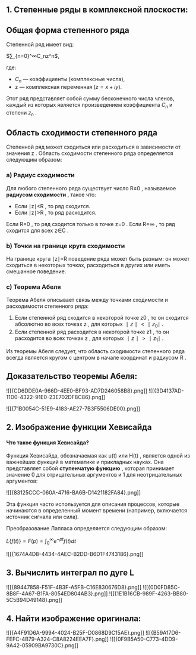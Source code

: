 ## **1. Степенные ряды в комплексной плоскости:**

## **Общая форма степенного ряда**

Степенной ряд имеет вид:

$∑_{n=0}^∞​C_n​z^n$,

где:

- $C_n​$ — коэффициенты (комплексные числа),
- z — комплексная переменная ($z=x+iy$).

Этот ряд представляет собой сумму бесконечного числа членов, каждый из которых является произведением коэффициента $C_n$​ и степени $z_n$ .

## **Область сходимости степенного ряда**

Степенной ряд может сходиться или расходиться в зависимости от значения z . Область сходимости степенного ряда определяется следующим образом:

### a) **Радиус сходимости**

Для любого степенного ряда существует число R≥0 , называемое **радиусом сходимости** , такое что:

- Если ∣z∣<R , то ряд сходится.
- Если ∣z∣>R , то ряд расходится.

Если R=0 , то ряд сходится только в точке z=0 . Если R=∞ , то ряд сходится для всех z∈C .

### b) **Точки на границе круга сходимости**

На границе круга ∣z∣=R поведение ряда может быть разным: он может сходиться в некоторых точках, расходиться в других или иметь смешанное поведение.

### c) **Теорема Абеля**

Теорема Абеля описывает связь между точками сходимости и расходимости степенного ряда:

1. Если степенной ряд сходится в некоторой точке z0​ , то он сходится абсолютно во всех точках z , для которых $∣z∣<∣z_0​∣$ .
2. Если степенной ряд расходится в некоторой точке z1​ , то он расходится во всех точках z , для которых $∣z∣ > ∣z_1​∣$ .

Из теоремы Абеля следует, что область сходимости степенного ряда всегда является кругом с центром в начале координат и радиусом R .

## Доказательство теоремы Абеля:

![[{CD6DDE0A-966D-4EE0-BF93-AD7D246058B8}.png]]
![[{3D4137AD-11D0-4322-91E0-23E702DF8C86}.png]]

![[{71B0054C-51E9-4183-AE27-7B3F5506DE00}.png]]

## **2. Изображение функции Хевисайда**

#### Что такое функция Хевисайда?

Функция Хевисайда, обозначаемая как u(t) или H(t) , является одной из важнейших функций в математике и прикладных науках. Она представляет собой **ступенчатую функцию** , которая принимает значение 0 для отрицательных аргументов и 1 для неотрицательных аргументов:

![[{83125CCC-060A-4716-BA6B-D1421182FA84}.png]]

Эта функция часто используется для описания процессов, которые начинаются в определенный момент времени (например, включается источник сигнала или сила).

Преобразование Лапласа определяется следующим образом:

$L\{f(t)\}=F(p)=∫_0^∞​e^{−pt}f(t)dt$

![[{1674A4D8-4434-4AEC-B2DD-B6D1F4743186}.png]]

## **3. Вычислить интеграл по дуге L**
![[{89447858-F51F-4B3F-A5FB-C16E830676D8}.png]]
![[{0D0FD85C-8B8F-4A67-B1FA-8054ED804AB3}.png]]
![[{1E1B16CB-989F-4263-BB80-5C5B94D49148}.png]]

## **4. Найти изображение оригинала:**

![[{A4F91D6A-9994-4024-B25F-D0868D9C15AE}.png]]
![[{B59A17D6-FEFC-4B79-A324-C8A8224EEA7F}.png]]
![[{0F9B5A50-C773-4DD9-9A42-05909BA9730C}.png]]